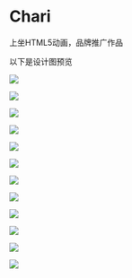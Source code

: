 # Chari
上坐HTML5动画，品牌推广作品

以下是设计图预览

![](https://github.com/SauerkrautWhite/Chari/blob/master/images/1.png)

![](https://github.com/SauerkrautWhite/Chari/blob/master/images/2.png)

![](https://github.com/SauerkrautWhite/Chari/blob/master/images/3.png)

![](https://github.com/SauerkrautWhite/Chari/blob/master/images/4.png)

![](https://github.com/SauerkrautWhite/Chari/blob/master/images/5.png)

![](https://github.com/SauerkrautWhite/Chari/blob/master/images/6.png)

![](https://github.com/SauerkrautWhite/Chari/blob/master/images/7.png)

![](https://github.com/SauerkrautWhite/Chari/blob/master/images/8.png)

![](https://github.com/SauerkrautWhite/Chari/blob/master/images/9.png)

![](https://github.com/SauerkrautWhite/Chari/blob/master/images/10.png)

![](https://github.com/SauerkrautWhite/Chari/blob/master/images/11.png)

![](https://github.com/SauerkrautWhite/Chari/blob/master/images/12.png)

